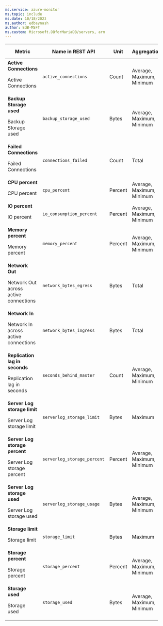 ```yaml
---
ms.service: azure-monitor
ms.topic: include
ms.date: 10/18/2023
ms.author: edbaynash
author: EdB-MSFT
ms.custom: Microsoft.DBforMariaDB/servers, arm
---
```

<!--
NOTE:  This content is automatically generated using API calls to Azure. 
Any edits made on these files will be overwritten in the next run of the script. 
There is no benefit in editing these files directly.  
-->
  
  
|Metric|Name in REST API|Unit|Aggregation|Dimensions|Time Grains|DS Export|
|---|---|---|---|---|---|---|
|**Active Connections**<p><p>Active Connections |`active_connections` |Count |Average, Maximum, Minimum |\<none\>|PT1M |Yes|
|**Backup Storage used**<p><p>Backup Storage used |`backup_storage_used` |Bytes |Average, Maximum, Minimum |\<none\>|PT15M, PT30M, PT1H, PT6H, PT12H, P1D |Yes|
|**Failed Connections**<p><p>Failed Connections |`connections_failed` |Count |Total |\<none\>|PT1M |Yes|
|**CPU percent**<p><p>CPU percent |`cpu_percent` |Percent |Average, Maximum, Minimum |\<none\>|PT1M |Yes|
|**IO percent**<p><p>IO percent |`io_consumption_percent` |Percent |Average, Maximum, Minimum |\<none\>|PT1M |Yes|
|**Memory percent**<p><p>Memory percent |`memory_percent` |Percent |Average, Maximum, Minimum |\<none\>|PT1M |Yes|
|**Network Out**<p><p>Network Out across active connections |`network_bytes_egress` |Bytes |Total |\<none\>|PT1M |Yes|
|**Network In**<p><p>Network In across active connections |`network_bytes_ingress` |Bytes |Total |\<none\>|PT1M |Yes|
|**Replication lag in seconds**<p><p>Replication lag in seconds |`seconds_behind_master` |Count |Average, Maximum, Minimum |\<none\>|PT1M |Yes|
|**Server Log storage limit**<p><p>Server Log storage limit |`serverlog_storage_limit` |Bytes |Maximum |\<none\>|PT1M |Yes|
|**Server Log storage percent**<p><p>Server Log storage percent |`serverlog_storage_percent` |Percent |Average, Maximum, Minimum |\<none\>|PT1M |Yes|
|**Server Log storage used**<p><p>Server Log storage used |`serverlog_storage_usage` |Bytes |Average, Maximum, Minimum |\<none\>|PT1M |Yes|
|**Storage limit**<p><p>Storage limit |`storage_limit` |Bytes |Maximum |\<none\>|PT1M |Yes|
|**Storage percent**<p><p>Storage percent |`storage_percent` |Percent |Average, Maximum, Minimum |\<none\>|PT1M |Yes|
|**Storage used**<p><p>Storage used |`storage_used` |Bytes |Average, Maximum, Minimum |\<none\>|PT1M |Yes|